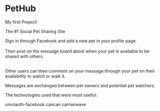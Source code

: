 PetHub
======

My first Project!

The #1 Social Pet Sharing Site

Sign in through Facebook and add a new pet in your profile page.<br><br>
Then post on the message board about when your pet is available to be shared with others.<br><br>

Other users can then comment on your message through your pet on their availability to watch or walk it.<br>

Messages are exchanged between pet owners and potential pet watchers.<br>


The technologies used that were most useful:

omniauth-facebook
cancan
carrierwave